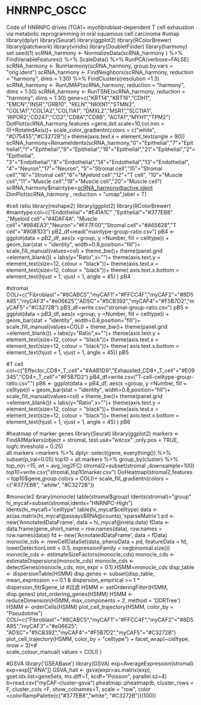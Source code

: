 # HNRNPC_OSCC
Code of HNRNPC drives ITGA1+ myofibroblast-dependent T cell exhaustion via metabolic reprogramming in oral squamous cell carcinoma 
#umap
library(dplyr)
library(Seurat)
library(ggplot2)
library(RColorBrewer)
library(patchwork)
library(viridis)
library(DoubletFinder)
library(harmony)
set.seed(1)
scRNA_harmony  <- NormalizeData(scRNA_harmony ) %>% FindVariableFeatures() %>% ScaleData() %>% RunPCA(verbose=FALSE)
scRNA_harmony <- RunHarmony(scRNA_harmony, group.by.vars = "orig.ident")
scRNA_harmony <- FindNeighbors(scRNA_harmony, reduction = "harmony", dims = 1:30) %>% FindClusters(resolution =1.3)
scRNA_harmony <- RunUMAP(scRNA_harmony, reduction = "harmony", dims = 1:30)
scRNA_harmony <- RunTSNE(scRNA_harmony, reduction = "harmony", dims = 1:30)
gene=c("KRT14","KRT16","CDH1",
       "EMCN","INSR","GRB10",
       "RELN","NRXN1","STMN2",
       "COL1A1","COL1A2","COL11A1",
       "DMXL2","MSR1","SLC11A1",
      	'RIPOR2','CD247',"CD2","CD8A","CD8B",
       "ACTA1","MYH1","TPM2")
DotPlot(scRNA_harmony,features =gene,dot.scale=10,col.min = 0)+RotatedAxis()+ 
  scale_color_gradientn(colors = c("white", "#D75455","#C3272B"))+
  theme(axis.text.x = element_text(angle = 90))
scRNA_harmony=RenameIdents(scRNA_harmony,"0"="Epithelial","7"="Epithelial","1"="Epithelial","9"="Epithelial","18"="Epithelial","21"="Epithelial","2"="Epithelial",
                           "3"="Endothelial","8"="Endothelial","14"="Endothelial","13"="Endothelial",
                           "4"="Neuron","17"="Neuron",
                           "5"="Stromal cell","15"="Stromal cell","16"="Stromal cell","6"="Myeloid cell","12"="T cell",
                           "10"="Muscle cell","11"="Muscle cell","19"="Muscle cell","20"="Muscle cell")
scRNA_harmony$maintype=scRNA_harmony@active.ident
DimPlot(scRNA_harmony , reduction = "umap",label = T) 

#cell ratio
library(reshape2)
library(ggplot2)
library(RColorBrewer)
#maintype
col=c("Endothelial"="#E41A1C" ,"Epithelial"="#377EB8" ,"Myeloid cell"="#4DAF4A", "Muscle cell"="#984EA3","Neuron"="#FF7F00","Stromal cell"="#A65628","T cell"="#80B1D3")
pB2_df=read("maintype-group-ratio.csv")
pB4 <- ggplot(data = pB2_df, aes(x =group, y =Number, fill =  celltype)) +
  geom_bar(stat = "identity", width=0.8,position="fill")+
  scale_fill_manual(values=col) +
  theme_bw()+
  theme(panel.grid =element_blank()) +
  labs(y="Ratio",x="")+
  theme(axis.text.y = element_text(size=12, colour = "black"))+
  theme(axis.text.x = element_text(size=12, colour = "black"))+
  theme(
    axis.text.x.bottom = element_text(hjust = 1, vjust = 1, angle = 45)
  )
pB4

#stromal
COLI=c("Fibroblast"="#8CABC5","myCAF1"="#FFCC4F","myCAF2"="#8D5A85","myCAF3"="#e06625","ADSC"="#5CB392","myCAF4"="#F5B7D2","myCAF5"="#C3272B")
pB3_df=write.csv("stromal-group-ratio.csv")
pB5 <- ggplot(data = pB3_df, aes(x =group, y =Number, fill =  celltype)) +
  geom_bar(stat = "identity", width=0.8,position="fill")+
  scale_fill_manual(values=COLI) +
  theme_bw()+
  theme(panel.grid =element_blank()) +
  labs(y="Ratio",x="")+
  theme(axis.text.y = element_text(size=12, colour = "black"))+
  theme(axis.text.x = element_text(size=12, colour = "black"))+
  theme(
    axis.text.x.bottom = element_text(hjust = 1, vjust = 1, angle = 45))
pB5

#T cell
col=c("Effector_CD8+_T_cell"="#AAB1D9","Exhausted_CD8+_T_cell"="#E09345","CD4+_T_cell"="#F5B7D2")
pB4_df=write.csv("T-cell-celltype-group-ratio.csv"")
pB6 <- ggplot(data = pB4_df, aes(x =group, y =Number, fill =  celltype)) +
  geom_bar(stat = "identity", width=0.8,position="fill")+
  scale_fill_manual(values=col) +
  theme_bw()+
  theme(panel.grid =element_blank()) +
  labs(y="Ratio",x="")+
  theme(axis.text.y = element_text(size=12, colour = "black"))+
  theme(axis.text.x = element_text(size=12, colour = "black"))+
  theme(
    axis.text.x.bottom = element_text(hjust = 1, vjust = 1, angle = 45) )
pB6

#heatmap of marker genes
library(Seurat)
library(ggplot2)
markers <- FindAllMarkers(object = stromal, test.use="wilcox" ,only.pos = TRUE, logfc.threshold = 0.25)   
all.markers =markers %>% dplyr::select(gene, everything()) %>% subset(p_val<0.05)
top10 = all.markers %>% group_by(cluster) %>% top_n(n =15, wt = avg_log2FC)
stromal2=subset(stromal ,downsample=100)
top10=write.csv("stromal_top10marker.csv")
DoHeatmap(stromal2,features = top10$gene,group.colors = COLI)+ 
  scale_fill_gradientn(colors = c("#377EB8", "white", "#C3272B"))

#monocle2
ibrary(monocle)
table(stromal$group)
Idents(stromal)="group"
hi_mycaf=subset(stromal,idents="HNRNPC-High")
Idents(hi_mycaf)="celltype"
table(hi_mycaf$celltype)
data <- as(as.matrix(hi_mycaf@assays$RNA@counts),'sparseMatrix') 
pd <- new('AnnotatedDataFrame', data = hi_mycaf@meta.data)
fData <- data.frame(gene_short_name = row.names(data), row.names = row.names(data))
fd <- new('AnnotatedDataFrame', data = fData)
monocle_cds <- newCellDataSet(data, 
                              phenoData = pd,
                              featureData = fd,
                              lowerDetectionLimit = 0.5,
                              expressionFamily = negbinomial.size())
monocle_cds <- estimateSizeFactors(monocle_cds)
monocle_cds <- estimateDispersions(monocle_cds)
monocle_cds <- detectGenes(monocle_cds, min_expr = 0.1)
HSMM=monocle_cds
disp_table <- dispersionTable(HSMM)
disp.genes <- subset(disp_table, mean_expression >= 0.1 & dispersion_empirical >= 1 * dispersion_fit)$gene_id    #过滤
HSMM <- setOrderingFilter(HSMM, disp.genes)
plot_ordering_genes(HSMM)
HSMM <- reduceDimension(HSMM, max_components = 2,
                        method = 'DDRTree')
HSMM <- orderCells(HSMM)
plot_cell_trajectory(HSMM, color_by = "Pseudotime")
COLI=c("Fibroblast"="#8CABC5","myCAF1"="#FFCC4F","myCAF2"="#8D5A85","myCAF3"="#e06625",
              "ADSC"="#5CB392","myCAF4"="#F5B7D2","myCAF5"="#C3272B")
plot_cell_trajectory(HSMM, color_by = "celltype") +
  facet_wrap(~celltype, nrow = 3)+#  
  scale_colour_manual(
    values = COLI) )

#GSVA
library('GSEABase')
library(GSVA)
exp=AverageExpression(stromal) 
exp=exp[["RNA"]]
GSVA_hall <- gsva(expr=as.matrix(exp), 
                  gset.idx.list=geneSets, 
                  mx.diff=T, 
                  kcdf="Poisson",
                  parallel.sz=4) 
b=read.csv("myCAF-cluster-gsva")
pheatmap::pheatmap(b,
                   cluster_rows = F,
                   cluster_cols =F,
                   show_colnames=T,
                   scale = "row", 
                   color =colorRampPalette(c("#377EB8","white",  "#C3272B"))(100))
